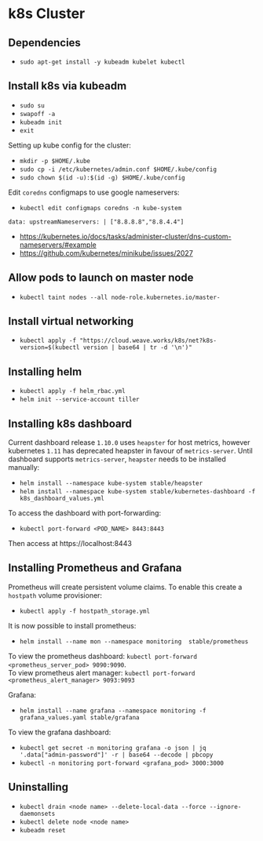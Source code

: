 # k8s Cluster

## Dependencies

- `sudo apt-get install -y kubeadm kubelet kubectl`

## Install k8s via kubeadm

- `sudo su`
- `swapoff -a`
- `kubeadm init`
- `exit`

Setting up kube config for the cluster:

- `mkdir -p $HOME/.kube`
- `sudo cp -i /etc/kubernetes/admin.conf $HOME/.kube/config`
- `sudo chown $(id -u):$(id -g) $HOME/.kube/config`

Edit `coredns` configmaps to use google nameservers:

- `kubectl edit configmaps coredns -n kube-system`

``
data:
  upstreamNameservers: |
    ["8.8.8.8","8.8.4.4"]
``

- https://kubernetes.io/docs/tasks/administer-cluster/dns-custom-nameservers/#example
- https://github.com/kubernetes/minikube/issues/2027
      
## Allow pods to launch on master node

- `kubectl taint nodes --all node-role.kubernetes.io/master-`
      
## Install virtual networking

- `kubectl apply -f "https://cloud.weave.works/k8s/net?k8s-version=$(kubectl version | base64 | tr -d '\n')"`

## Installing helm

- `kubectl apply -f helm_rbac.yml`
- `helm init --service-account tiller`

## Installing k8s dashboard

Current dashboard release `1.10.0` uses `heapster` for host metrics, however kubernetes `1.11` has deprecated heapster in favour of `metrics-server`. Until dashboard supports `metrics-server`, `heapster` needs to be installed manually:

- `helm install --namespace kube-system stable/heapster`
- `helm install --namespace kube-system stable/kubernetes-dashboard -f k8s_dashboard_values.yml`

To access the dashboard with port-forwarding:

- `kubectl port-forward <POD_NAME> 8443:8443`

Then access at https://localhost:8443

## Installing Prometheus and Grafana

Prometheus will create persistent volume claims. To enable this create a `hostpath` volume provisioner:

- `kubectl apply -f hostpath_storage.yml`

It is now possible to install prometheus:

- `helm install --name mon --namespace monitoring  stable/prometheus`

To view the prometheus dashboard: `kubectl port-forward <prometheus_server_pod> 9090:9090`.  
To view prometheus alert manager: `kubectl port-forward <prometheus_alert_manager> 9093:9093`

Grafana:

- `helm install --name grafana --namespace monitoring -f grafana_values.yaml stable/grafana`

To view the grafana dashboard:

- `kubectl get secret -n monitoring grafana -o json | jq '.data["admin-password"]' -r | base64 --decode | pbcopy`
- `kubectl -n monitoring port-forward <grafana_pod> 3000:3000`

## Uninstalling

- `kubectl drain <node name> --delete-local-data --force --ignore-daemonsets`
- `kubectl delete node <node name>`
- `kubeadm reset`
